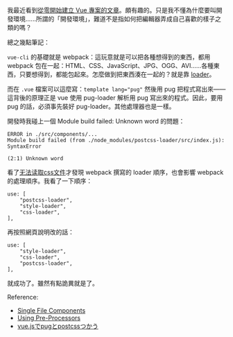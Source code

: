 我最近看到[從零開始建立 Vue 專案的文章](https://blog.csdn.net/tjj3027/article/details/79885335)。頗有趣的。只是我不懂為什麼要叫開發環境......所謂的「開發環境」，難道不是指如何把編輯器弄成自己喜歡的樣子之類的嗎？

總之幾點筆記：

`vue-cli` 的基礎就是 webpack：這玩意就是可以把各種想得到的東西，都用 webpack 包在一起：HTML、CSS、JavaScript、JPG、OGG、AVI......各種東西，只要想得到，都能包起來。怎麼做到把東西湊在一起的？就是靠 [loader](https://webpack.js.org/concepts/loaders)。

而在 `.vue` 檔案可以這麼寫：`template lang="pug"` 然後用 pug 把程式寫出來——這背後的原理正是 vue 使用 pug-loader 解析用 pug 寫出來的程式。因此，要用 pug 的話，必須事先裝好 pug-loader。其他處理器也是一樣。

開發時我碰上一個 Module build failed: Unknown word 的問題：
```
ERROR in ./src/components/...
Module build failed (from ./node_modules/postcss-loader/src/index.js):
SyntaxError

(2:1) Unknown word
```
看了[无法读取css文件](https://blog.csdn.net/tjj3027/article/details/79885335)才發現 webpack 撰寫的 loader 順序，也會影響 webpack 的處理順序。我看了一下順序：
```
use: [
    "postcss-loader",
    "style-loader",
    "css-loader",
],
```

再按照網頁說明改的話：
```
use: [
    "style-loader",
    "css-loader",
    "postcss-loader",
],
```
就成功了。雖然有點詭異就是了。

Reference:
* [Single File Components](https://vuejs.org/v2/guide/single-file-components.html)
* [Using Pre-Processors](https://vue-loader.vuejs.org/guide/pre-processors.html)
* [vue.jsでpugとpostcssつかう](https://qiita.com/shuuhei/items/4852210d362d2e9022d7)